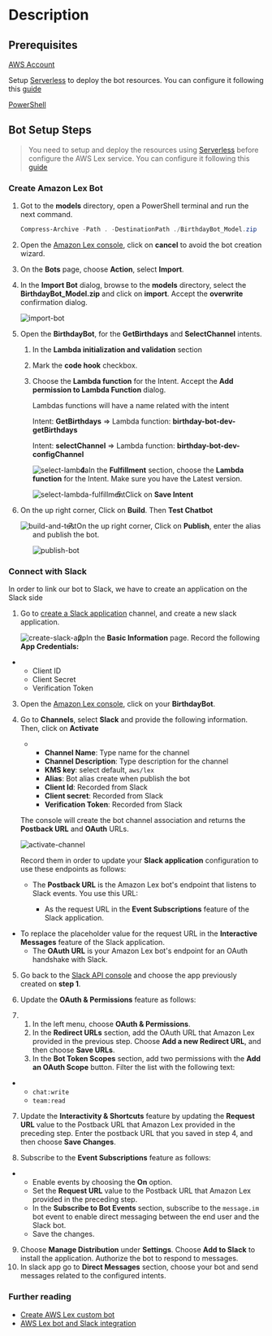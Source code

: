 

# Description



## Prerequisites

[AWS Account](https://aws.amazon.com/account/) 

Setup [Serverless](https://www.serverless.com/framework/docs/providers/aws/guide/intro/) to deploy the bot resources. You can configure it following this [guide](./setup-serveless.md)

[PowerShell](https://docs.microsoft.com/en-us/powershell/scripting/install/installing-powershell?view=powershell-7)



## Bot Setup Steps

> You need to setup and deploy the resources using [Serverless](https://www.serverless.com/framework/docs/providers/aws/guide/intro/) before configure the AWS Lex service. You can configure it following this [guide](./setup-serveless.md)



### Create Amazon Lex Bot

1. Got to the **models** directory, open a PowerShell terminal and run the next command. 

   ```powershell
   Compress-Archive -Path . -DestinationPath ./BirthdayBot_Model.zip
   ```

2. Open the [Amazon Lex console]( https://console.aws.amazon.com/lex/), click on **cancel** to avoid the bot creation wizard.

3. On the **Bots** page, choose **Action**, select **Import**.

4. In the **Import Bot** dialog, browse to the **models** directory, select the **BirthdayBot_Model.zip** and click on **import**. Accept the **overwrite** confirmation dialog.

   <img alt="import-bot" src="./images/import-bot.png">

   

5. Open the **BirthdayBot**, for the **GetBirthdays** and **SelectChannel** intents.

   1. In the **Lambda initialization and validation** section

   2. Mark the **code hook** checkbox.

   3. Choose the **Lambda function** for the Intent. Accept the **Add permission to Lambda Function** dialog. 

      Lambdas functions will have a name related with the intent

      Intent: **GetBirthdays** => Lambda function: **birthday-bot-dev-getBirthdays**

      Intent: **selectChannel** => Lambda function: **birthday-bot-dev-configChannel**

      <img alt="select-lambda" src="./images/select-lambda.png" style="float: left">

   4. In the **Fulfillment** section, choose the **Lambda function** for the Intent. Make sure you have the Latest version. 

      <img alt="select-lambda-fulfillment" src="./images/select-lambda-fulfillment.png" style="float: left">

   5. Click on **Save Intent**

6. On the up right corner, Click on **Build**. Then **Test Chatbot**

   <img alt="build-and-test" src="./images/build-and-test.png" style="float: left">

   7. On the up right corner, Click on **Publish**, enter the alias and publish the bot. 

      <img alt="publish-bot" src="./images/publish-bot.png" >



### Connect with Slack

In order to link our bot to Slack, we have to create an application on the Slack side

1. Go to [create a Slack application](https://api.slack.com/apps) channel, and create a new slack application.

   <img alt="create-slack-app" src="./images/create-slack-app.png" style="float: left">

2. In the **Basic Information** page. Record the following **App Credentials:**

- - Client ID
  - Client Secret
  - Verification Token

3. Open the [Amazon Lex console]( https://console.aws.amazon.com/lex/), click on your **BirthdayBot**.

4. Go to **Channels**, select **Slack** and provide the following information. Then, click on **Activate**

   - - **Channel Name**: Type name for the channel
     - **Channel Description**: Type description for the channel 
     - **KMS key**: select default, `aws/lex`
     - **Alias**: Bot alias create when publish the bot
     - **Client Id**: Recorded from Slack
     - **Client secret**: Recorded from Slack
     - **Verification Token**: Recorded from Slack

   The console will create the bot channel association and returns the **Postback URL** and **OAuth** URLs.  

   <img alt="activate-channel" src="./images/activate-channel.png">

   Record them in order to update your **Slack application** configuration to use these endpoints as follows:

   - The **Postback URL** is the Amazon Lex bot's endpoint that listens to Slack events. You use this URL:

      - As the request URL in the **Event Subscriptions** feature of the Slack application.
- To replace the placeholder value for the request URL in the **Interactive Messages** feature of the Slack application.
   - The **OAuth URL** is your Amazon Lex bot's endpoint for an OAuth handshake with Slack.

5. Go back to the [Slack API console](https://api.slack.com/apps) and choose the app previously created on **step 1**.

6. Update the **OAuth & Permissions** feature as follows:

7. 1. In the left menu, choose **OAuth & Permissions**.
   2. In the **Redirect URLs** section, add the OAuth URL that Amazon Lex provided in the previous step. Choose **Add a new Redirect URL**, and then choose **Save URLs**.
   3. In the **Bot Token Scopes** section, add two permissions with the **Add an OAuth Scope** button. Filter the list with the following text:

- - `chat:write`
  - `team:read`

7. Update the **Interactivity & Shortcuts** feature by updating the **Request URL** value to the Postback URL that Amazon Lex provided in the preceding step. Enter the postback URL that you saved in step 4, and then choose **Save Changes**.

8. Subscribe to the **Event Subscriptions** feature as follows:

- - Enable events by choosing the **On** option.
  - Set the **Request URL** value to the Postback URL that Amazon Lex provided in the preceding step.
  - In the **Subscribe to Bot Events** section, subscribe to the `message.im` bot event to enable direct messaging between the end user and the Slack bot.
  - Save the changes.

9. Choose **Manage Distribution** under **Settings**. Choose **Add to Slack** to install the application. Authorize the bot to respond to messages.
10. In slack app go to **Direct Messages** section, choose your bot and send messages related to the configured intents.



### Further reading

- [Create AWS Lex custom bot](https://docs.aws.amazon.com/lex/latest/dg/getting-started-ex2.html)
- [AWS Lex bot and Slack integration](https://docs.aws.amazon.com/lex/latest/dg/slack-bot-association.html)

